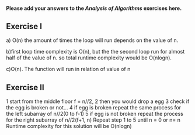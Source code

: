 #### Please add your answers to the ***Analysis of  Algorithms*** exercises here.

## Exercise I

a) O(n) the amount of times the loop will run depends on the value of n.


b)first loop time complexity is O(n), but the the second loop run for almost half of the value of n. so total runtime complexity would be O(nlogn).  


c)O(n). The function will run in relation of value of n

## Exercise II

1 start from the middle floor f = n//2,
2 then you would drop a egg
3 check if the egg is broken or not...
4 if egg is broken repeat the same process for the left subarray of n//2(0 to f-1)
5 if egg is not broken repeat the process for the right subarray of n//2(f+1, n)
 Repeat step 1 to 5 until n = 0 or n= n
 Runtime complexity for this solution will be O(nlogn)
